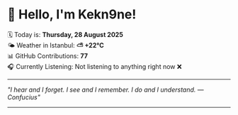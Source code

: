 # 👋 Hello, I'm Kekn9ne!

🗓️ Today is: **Thursday, 28 August 2025**  
🌤️ Weather in Istanbul: **⛅️  +22°C**  
📊 GitHub Contributions: **77**  
🎧 Currently Listening: Not listening to anything right now ❌

---

_"I hear and I forget. I see and I remember. I do and I understand.  — *Confucius*"_

---
